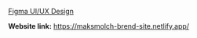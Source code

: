 [Figma UI/UX Design](https://www.figma.com/design/Ke4H9o65cODhhC2crnZmPy/MaksMolch-brend-site?node-id=0-1&t=6v3qrCaQd4Uwf3Bm-1)

**Website link:**
https://maksmolch-brend-site.netlify.app/